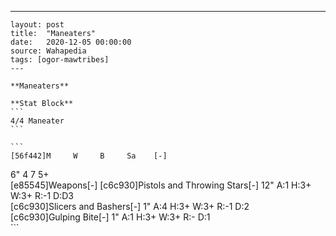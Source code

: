---
    layout: post
    title:  "Maneaters"
    date:   2020-12-05 00:00:00
    source: Wahapedia
    tags: [ogor-mawtribes]
    ---
    
    **Maneaters**
    
    **Stat Block**
    ```
    4/4 Maneater
    ```
    
    ```
    [56f442]M     W     B     Sa    [-]
6"    4     7     5+    
[e85545]Weapons[-]
[c6c930]Pistols and Throwing Stars[-]
12"    A:1    H:3+   W:3+   R:-1   D:D3  
[c6c930]Slicers and Bashers[-]
1"     A:4    H:3+   W:3+   R:-1   D:2   
[c6c930]Gulping Bite[-]
1"     A:1    H:3+   W:3+   R:-    D:1   
    ```
    
    
    